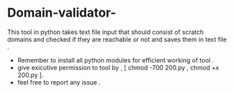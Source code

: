 # Domain-validator-
This tool in python takes text file input that should consist of scratch domains and checked if they are reachable or not and saves them in text file .
* Remember to install all python modules for efficient working of tool .
* give exicutive permission to tool by , [ chmod -700 200.py , chmod +x 200.py ]. 
* feel free to report any issue . 
<img>
